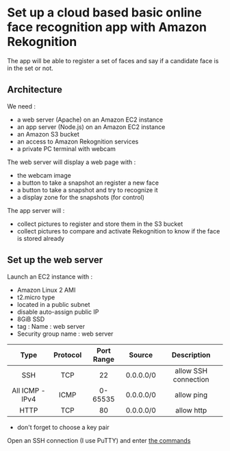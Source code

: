 # Set up a cloud based basic online face recognition app with Amazon Rekognition

The app will be able to register a set of faces and say if a candidate face is in the set or not.

## Architecture

We need :
- a web server (Apache) on an Amazon EC2 instance
- an app server (Node.js) on an Amazon EC2 instance
- an Amazon S3 bucket
- an access to Amazon Rekognition services
- a private PC terminal with webcam

The web server will display a web page with :
- the webcam image
- a button to take a snapshot an register a new face
- a button to take a snapshot and try to recognize it
- a display zone for the snapshots (for control)

The app server will :
- collect pictures to register and store them in the S3 bucket
- collect pictures to compare and activate Rekognition to know if the face is stored already

## Set up the web server

Launch an EC2 instance with :
- Amazon Linux 2 AMI
- t2.micro type
- located in a public subnet
- disable auto-assign public IP
- 8GiB SSD
- tag : Name : web server
- Security group name : web server

|Type|Protocol|Port Range|Source|Description|
|:-:|:-:|:-:|:-:|:-:|
|SSH|TCP|22|0.0.0.0/0|allow SSH connection|
|All ICMP - IPv4|ICMP|0-65535|0.0.0.0/0|allow ping|
|HTTP|TCP|80|0.0.0.0/0|allow http|

- don't forget to choose a key pair

Open an SSH connection (I use PuTTY) and enter [the commands](https://github.com/leodsti/AWS_Tutorials/blob/master/Rekognition/Command%20Line%20Front%20End.txt)

